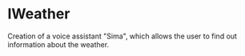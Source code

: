 # IWeather
Creation of a voice assistant "Sima", which allows the user to find out information about the weather.
